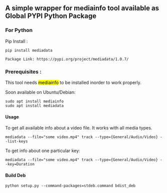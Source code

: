 ## A simple wrapper for mediainfo tool available as Global PYPI Python Package

### For Python

Pip Install :

```
pip install mediadata
```
```
Package Link: https://pypi.org/project/mediadata/1.0.7/
```
### Prerequisites :

This tool needs&nbsp;<mark>mediainfo</mark>&nbsp;to be installed inorder to work properly.

Soon available on Ubuntu/Debian:

```
sudo apt install mediainfo
sudo apt install mediadata
```

#### Usage

To get all available info about a video file. It works with all media types.

```
mediadata --file="some video.mp4" track --type={General/Audio/Video} --list-keys

```

To get info about one particular key:

```
mediadata --file="some video.mp4" track --type={General/Audio/Video} --key=Duration

```

#### Build Deb

```
python setup.py --command-packages=stdeb.command bdist_deb
```

<!-- #### Install Deb

```
sudo apt install python3-pymongo python3-gridfs python3-pymongo-ext python3-bson
sudo dpkg -i python3-mediadata_0.1.5-1_all.deb
``` -->

